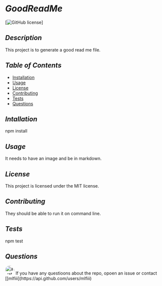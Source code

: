 # *GoodReadMe* 
    

[![GitHub license](https://img.shields.io/badge/license-mit-blue.svg)]

## *Description*

This project is to generate a good read me file.

## *Table of Contents*

* [Installation](#installation)
* [Usage](#usage)
* [License](#license)
* [Contributing](#contributing)
* [Tests](#tests)
* [Questions](#questions)
   
## *Intallation*
npm install
    
## *Usage*    
It needs to have an image and be in markdown.
    
## *License*
This project is licensed under the MIT license.
    
## *Contributing*
They should be able to run it on command line.
    
## *Tests*
npm test

## *Questions*
<img src="https://avatars0.githubusercontent.com/u/57580332?v=4" alt="avatar" style="border-radius: 16px" width="30" />
If you have any questioons about the repo, opoen an issue or contact [[mlfiii](https://api.github.com/users/mlfiii)
